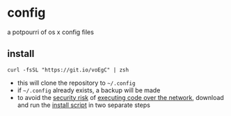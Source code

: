 # config

a potpourri of os x config files

## install

    curl -fsSL "https://git.io/voEgC" | zsh

- this will clone the repository to `~/.config`
- if `~/.config` already exists, a backup will be made
- to avoid the [security risk][sec] of [executing code over the network][exc],
  download and run the [install script][ins] in two separate steps

[sec]: https://www.idontplaydarts.com/2016/04/detecting-curl-pipe-bash-server-side
[exc]: https://curlpipesh.tumblr.com
[ins]: libexec/install

